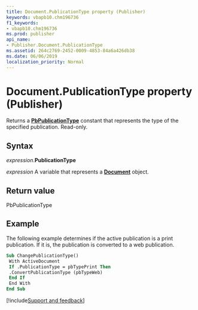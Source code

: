 ```yaml
---
title: Document.PublicationType property (Publisher)
keywords: vbapb10.chm196736
f1_keywords:
- vbapb10.chm196736
ms.prod: publisher
api_name:
- Publisher.Document.PublicationType
ms.assetid: 264c2769-2452-0009-4853-84a6a426db38
ms.date: 06/06/2019
localization_priority: Normal
---
```



# Document.PublicationType property (Publisher)

Returns a **[PbPublicationType](publisher.pbpublicationtype.md)** constant that represents the type of the specified publication. Read-only.


## Syntax

_expression_.**PublicationType**

_expression_ A variable that represents a **[Document](Publisher.Document.md)** object.


## Return value

PbPublicationType


## Example

The following example determines if the active publication is a print publication. If it is, the publication is converted to a web publication.

```vb
Sub ChangePublicationType() 
 With ActiveDocument 
 If .PublicationType = pbTypePrint Then 
 .ConvertPublicationType (pbTypeWeb) 
 End If 
 End With 
End Sub
```

[!include[Support and feedback](~/includes/feedback-boilerplate.md)]